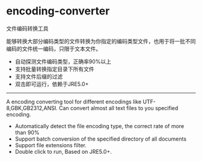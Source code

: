 encoding-converter
===============

文件编码转换工具

能够转换大部分编码类型的文件转换为你指定的编码类型文件，也用于将一批不同编码的文件统一编码，只限于文本文件。<br/>
<ul>
	<li>自动探测文件编码类型，正确率90%以上</li>
	<li>支持批量转换指定目录下所有文件</li>
	<li>支持文件后缀的过滤</li>
	<li>双击即可运行，依赖于JRE5.0+</li>
</ul>

<hr/>
A encoding converting tool for different encodings like UTF-8,GBK,GB2312,ANSI.
Can convert almost all text files to you specified encoding.
<ul>
	<li>Automatically detect the file encoding type, the correct rate of more than 90%</li>
	<li>Support batch conversion of the specified directory of all documents</li>
	<li>Support file extensions filter.</li>
	<li>Double click to run, Based on JRE5.0+.</li>
</ul>